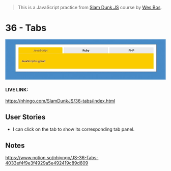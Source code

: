 > This is a JavaScript practice from [Slam Dunk JS](https://beginnerjavascript.com/) course by [Wes Bos](https://github.com/wesbos).

# 36 - Tabs
![](tabs.gif)

#### LIVE LINK: 

https://nhingo.com/SlamDunkJS/36-tabs/index.html

## User Stories

- I can click on the tab to show its corresponding tab panel.

## Notes

https://www.notion.so/nhiyngo/JS-36-Tabs-4033ef4f9e3f4929a5e492419c89d609
